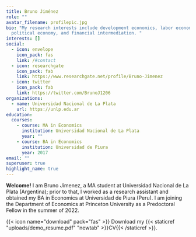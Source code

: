 ```yaml
---
title: Bruno Jiménez
role: ""
avatar_filename: profilepic.jpg
bio: "My research interests include development economics, labor economics,
  political economy, and financial intermediation. "
interests: []
social:
  - icon: envelope
    icon_pack: fas
    link: /#contact
  - icon: researchgate
    icon_pack: fab
    link: https://www.researchgate.net/profile/Bruno-Jimenez
  - icon: twitter
    icon_pack: fab
    link: https://twitter.com/BrunoJ1206
organizations:
  - name: Universidad Nacional de La Plata
    url: https://unlp.edu.ar
education:
  courses:
    - course: MA in Economics
      institution: Universidad Nacional de La Plata
      year: ""
    - course: BA in Economics
      institution: Universidad de Piura
      year: 2017
email: ""
superuser: true
highlight_name: true
---
```

**Welcome!** I am Bruno Jimenez, a MA student at Universidad Nacional de La Plata (Argentina); prior to that, I worked as a research assistant and obtained my BA in Economics at Universidad de Piura (Peru). I am joining the Department of Economics at Princeton University as a Predoctoral Fellow in the summer of 2022. 

{{< icon name="download" pack="fas" >}} Download my {{< staticref "uploads/demo_resume.pdf" "newtab" >}}CV{{< /staticref >}}.